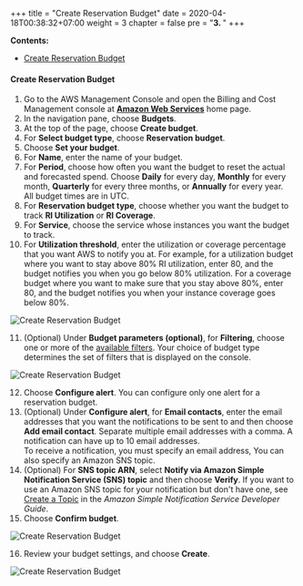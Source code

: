 +++
title = "Create Reservation Budget"
date = 2020-04-18T00:38:32+07:00
weight = 3
chapter = false
pre = "<b>3. </b>"
+++

**Contents:**
- [Create Reservation Budget](#create-reservation-budget)

#### Create Reservation Budget

1. Go to the AWS Management Console and open the Billing and Cost Management console at **[Amazon Web Services](https://console.aws.amazon.com/billing/home?#/budgets)** home page.
2. In the navigation pane, choose **Budgets**.
3. At the top of the page, choose **Create budget**.
4. For **Select budget type**, choose **Reservation budget**.
5. Choose **Set your budget**.
6. For **Name**, enter the name of your budget.
7. For **Period**, choose how often you want the budget to reset the actual and forecasted spend. Choose **Daily** for every day, **Monthly** for every month, **Quarterly** for every three months, or **Annually** for every year.  
   All budget times are in UTC.
8. For **Reservation budget type**, choose whether you want the budget to track **RI Utilization** or **RI Coverage**.  
9.  For **Service**, choose the service whose instances you want the budget to track.
10. For **Utilization threshold**, enter the utilization or coverage percentage that you want AWS to notify you at. For example, for a utilization budget where you want to stay above 80% RI utilization, enter 80, and the budget notifies you when you go below 80% utilization. For a coverage budget where you want to make sure that you stay above 80%, enter 80, and the budget notifies you when your instance coverage goes below 80%.

![Create Reservation Budget](/images/4-budget/ReservationBudget/reservation-budget-1.PNG?width=90pc)

11. (Optional) Under **Budget parameters (optional)**, for **Filtering**, choose one or more of the [available filters](https://docs.aws.amazon.com/awsaccountbilling/latest/aboutv2/budgets-create-filters.html). Your choice of budget type determines the set of filters that is displayed on the console.

![Create Reservation Budget](/images/4-budget/ReservationBudget/reservation-budget-2.PNG?width=90pc)

12. Choose **Configure alert**. You can configure only one alert for a reservation budget.
13. (Optional) Under **Configure alert**, for **Email contacts**, enter the email addresses that you want the notifications to be sent to and then choose **Add email contact**. Separate multiple email addresses with a comma. A notification can have up to 10 email addresses.  
    To receive a notification, you must specify an email address, You can also specify an Amazon SNS topic.
14. (Optional) For **SNS topic ARN**, select **Notify via Amazon Simple Notification Service (SNS) topic** and then choose **Verify**. If you want to use an Amazon SNS topic for your notification but don't have one, see [Create a Topic](https://docs.aws.amazon.com/sns/latest/dg/sns-tutorial-create-topic.html) in the *Amazon Simple Notification Service Developer Guide*.  
15. Choose **Confirm budget**.

![Create Reservation Budget](/images/4-budget/ReservationBudget/reservation-budget-3.PNG?width=90pc)

16. Review your budget settings, and choose **Create**.

![Create Reservation Budget](/images/4-budget/ReservationBudget/reservation-budget-4.PNG?width=90pc)
